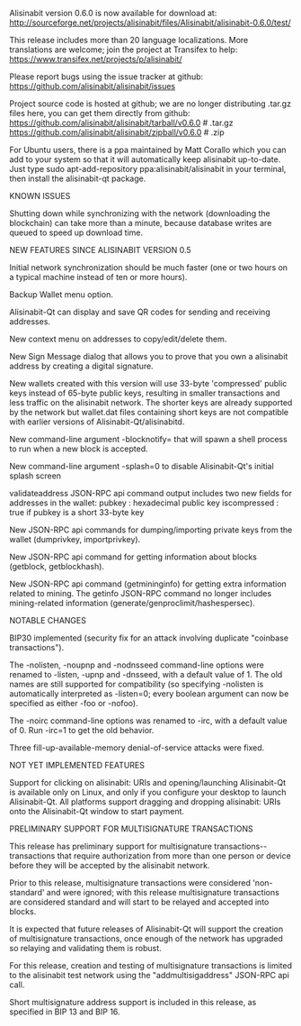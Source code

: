 Alisinabit version 0.6.0 is now available for download at:
http://sourceforge.net/projects/alisinabit/files/Alisinabit/alisinabit-0.6.0/test/

This release includes more than 20 language localizations.
More translations are welcome; join the
project at Transifex to help:
https://www.transifex.net/projects/p/alisinabit/

Please report bugs using the issue tracker at github:
https://github.com/alisinabit/alisinabit/issues

Project source code is hosted at github; we are no longer
distributing .tar.gz files here, you can get them
directly from github:
https://github.com/alisinabit/alisinabit/tarball/v0.6.0  # .tar.gz
https://github.com/alisinabit/alisinabit/zipball/v0.6.0  # .zip

For Ubuntu users, there is a ppa maintained by Matt Corallo which
you can add to your system so that it will automatically keep
alisinabit up-to-date.  Just type
sudo apt-add-repository ppa:alisinabit/alisinabit
in your terminal, then install the alisinabit-qt package.


KNOWN ISSUES

Shutting down while synchronizing with the network
(downloading the blockchain) can take more than a minute,
because database writes are queued to speed up download
time.


NEW FEATURES SINCE ALISINABIT VERSION 0.5

Initial network synchronization should be much faster
(one or two hours on a typical machine instead of ten or more
hours).

Backup Wallet menu option.

Alisinabit-Qt can display and save QR codes for sending
and receiving addresses.

New context menu on addresses to copy/edit/delete them.

New Sign Message dialog that allows you to prove that you
own a alisinabit address by creating a digital
signature.

New wallets created with this version will
use 33-byte 'compressed' public keys instead of
65-byte public keys, resulting in smaller
transactions and less traffic on the alisinabit
network. The shorter keys are already supported
by the network but wallet.dat files containing
short keys are not compatible with earlier
versions of Alisinabit-Qt/alisinabitd.

New command-line argument -blocknotify=<command>
that will spawn a shell process to run <command> 
when a new block is accepted.

New command-line argument -splash=0 to disable
Alisinabit-Qt's initial splash screen

validateaddress JSON-RPC api command output includes
two new fields for addresses in the wallet:
pubkey : hexadecimal public key
iscompressed : true if pubkey is a short 33-byte key

New JSON-RPC api commands for dumping/importing
private keys from the wallet (dumprivkey, importprivkey).

New JSON-RPC api command for getting information about
blocks (getblock, getblockhash).

New JSON-RPC api command (getmininginfo) for getting
extra information related to mining. The getinfo
JSON-RPC command no longer includes mining-related
information (generate/genproclimit/hashespersec).



NOTABLE CHANGES

BIP30 implemented (security fix for an attack involving
duplicate "coinbase transactions").

The -nolisten, -noupnp and -nodnsseed command-line
options were renamed to -listen, -upnp and -dnsseed,
with a default value of 1. The old names are still
supported for compatibility (so specifying -nolisten
is automatically interpreted as -listen=0; every
boolean argument can now be specified as either
-foo or -nofoo).

The -noirc command-line options was renamed to
-irc, with a default value of 0. Run -irc=1 to
get the old behavior.

Three fill-up-available-memory denial-of-service
attacks were fixed.


NOT YET IMPLEMENTED FEATURES

Support for clicking on alisinabit: URIs and
opening/launching Alisinabit-Qt is available only on Linux,
and only if you configure your desktop to launch
Alisinabit-Qt. All platforms support dragging and dropping
alisinabit: URIs onto the Alisinabit-Qt window to start
payment.


PRELIMINARY SUPPORT FOR MULTISIGNATURE TRANSACTIONS

This release has preliminary support for multisignature
transactions-- transactions that require authorization
from more than one person or device before they
will be accepted by the alisinabit network.

Prior to this release, multisignature transactions
were considered 'non-standard' and were ignored;
with this release multisignature transactions are
considered standard and will start to be relayed
and accepted into blocks.

It is expected that future releases of Alisinabit-Qt
will support the creation of multisignature transactions,
once enough of the network has upgraded so relaying
and validating them is robust.

For this release, creation and testing of multisignature
transactions is limited to the alisinabit test network using
the "addmultisigaddress" JSON-RPC api call.

Short multisignature address support is included in this
release, as specified in BIP 13 and BIP 16.
